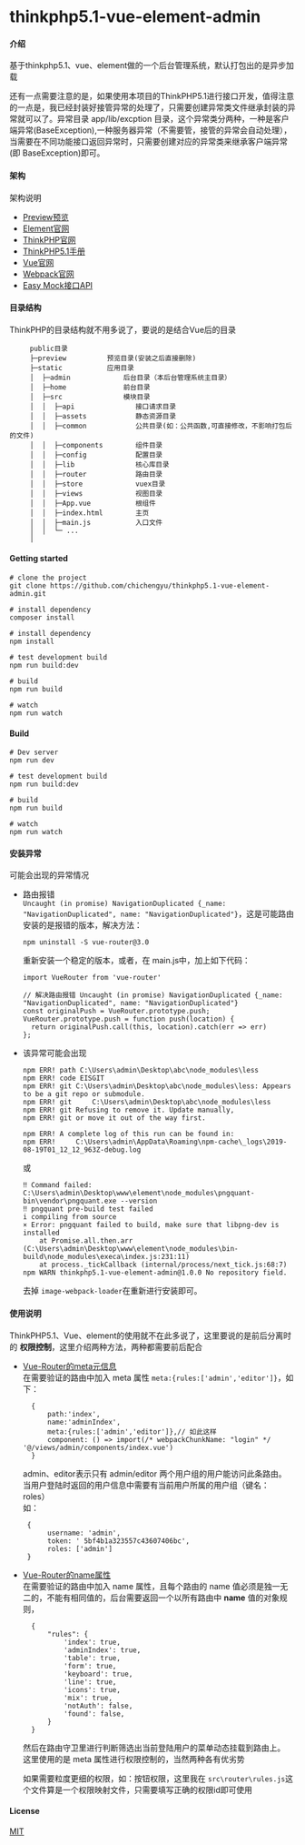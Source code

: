 # thinkphp5.1-vue-element-admin

#### 介绍

基于thinkphp5.1、vue、element做的一个后台管理系统，默认打包出的是异步加载


还有一点需要注意的是，如果使用本项目的ThinkPHP5.1进行接口开发，值得注意的一点是，我已经封装好接管异常的处理了，只需要创建异常类文件继承封装的异常就可以了。异常目录 app/lib/excption 目录，这个异常类分两种，一种是客户端异常(BaseException),一种服务器异常（不需要管，接管的异常会自动处理），当需要在不同功能接口返回异常时，只需要创建对应的异常类来继承客户端异常(即 BaseException)即可。


#### 架构
架构说明

   + [Preview预览](http://xiaochiwz.gitee.io/thinkphp5.1-vue-ivew-admin)
   + [Element官网](https://element.eleme.cn/2.11/#/zh-CN/component/installation)
   + [ThinkPHP官网](http://www.thinkphp.cn/)
   + [ThinkPHP5.1手册](https://www.kancloud.cn/manual/thinkphp5_1/353946)
   + [Vue官网](https://cn.vuejs.org/v2/guide/)
   + [Webpack官网](https://www.webpackjs.com/)
   + [Easy Mock接口API](https://www.easy-mock.com/project/5bf4b1a323557c43607406bc)

#### 目录结构
   ThinkPHP的目录结构就不用多说了，要说的是结合Vue后的目录  
```  
     public目录  
     ├─preview          预览目录(安装之后直接删除)  
     ├─static           应用目录  
     │  ├─admin             后台目录（本后台管理系统主目录）  
     │  ├─home              前台目录  
     │  ├─src               模块目录  
     │  │  ├─api               接口请求目录  
     │  │  ├─assets            静态资源目录
     │  │  ├─common            公共目录(如：公共函数,可直接修改，不影响打包后的文件)    
     │  │  ├─components        组件目录  
     │  │  ├─config            配置目录  
     │  │  ├─lib               核心库目录  
     │  │  ├─router            路由目录  
     │  │  ├─store             vuex目录  
     │  │  ├─views             视图目录  
     │  │  ├─App.vue           根组件  
     │  │  ├─index.html        主页    
     │  │  ├─main.js           入口文件    
     │  │  └─ ...              
     │
```

#### Getting started
```
# clone the project
git clone https://github.com/chichengyu/thinkphp5.1-vue-element-admin.git

# install dependency
composer install  

# install dependency
npm install

# test development build
npm run build:dev

# build
npm run build

# watch
npm run watch
```
   

#### Build
```
# Dev server
npm run dev  

# test development build
npm run build:dev

# build  
npm run build

# watch
npm run watch
```

#### 安装异常
可能会出现的异常情况  
+ 路由报错  
```Uncaught (in promise) NavigationDuplicated {_name: "NavigationDuplicated", name: "NavigationDuplicated"}```，这是可能路由安装的是报错的版本，解决方法：
    ```
    npm uninstall -S vue-router@3.0
    ```
    重新安装一个稳定的版本，或者，在 main.js中，加上如下代码：
    ```
    import VueRouter from 'vue-router'
    
    // 解决路由报错 Uncaught (in promise) NavigationDuplicated {_name: "NavigationDuplicated", name: "NavigationDuplicated"}
    const originalPush = VueRouter.prototype.push;
    VueRouter.prototype.push = function push(location) {
      return originalPush.call(this, location).catch(err => err)
    };
    ```

+ 该异常可能会出现
    ```
    npm ERR! path C:\Users\admin\Desktop\abc\node_modules\less
    npm ERR! code EISGIT
    npm ERR! git C:\Users\admin\Desktop\abc\node_modules\less: Appears to be a git repo or submodule.
    npm ERR! git     C:\Users\admin\Desktop\abc\node_modules\less
    npm ERR! git Refusing to remove it. Update manually,
    npm ERR! git or move it out of the way first.
    
    npm ERR! A complete log of this run can be found in:
    npm ERR!     C:\Users\admin\AppData\Roaming\npm-cache\_logs\2019-08-19T01_12_12_963Z-debug.log
    ```
    或
    ```
    ‼ Command failed: C:\Users\admin\Desktop\www\element\node_modules\pngquant-bin\vendor\pngquant.exe --version
    ‼ pngquant pre-build test failed                                                                                        i compiling from source
    × Error: pngquant failed to build, make sure that libpng-dev is installed
        at Promise.all.then.arr (C:\Users\admin\Desktop\www\element\node_modules\bin-build\node_modules\execa\index.js:231:11)
        at process._tickCallback (internal/process/next_tick.js:68:7)
    npm WARN thinkphp5.1-vue-element-admin@1.0.0 No repository field.
    ```
    去掉 ```image-webpack-loader```在重新进行安装即可。

#### 使用说明
ThinkPHP5.1、Vue、element的使用就不在此多说了，这里要说的是前后分离时的 **权限控制**，这里介绍两种方法，两种都需要前后配合  
   + [Vue-Router的meta元信息](https://router.vuejs.org/zh/guide/advanced/meta.html)  
        在需要验证的路由中加入 meta 属性 ``` meta:{rules:['admin','editor']} ```，如下：
      ```
        {  
	        path:'index',  
	        name:'adminIndex',  
	        meta:{rules:['admin','editor']},// 如此这样  
	        component: () => import(/* webpackChunkName: "login" */ '@/views/admin/components/index.vue')  
        }  
      ```
      admin、editor表示只有 admin/editor 两个用户组的用户能访问此条路由。  
         当用户登陆时返回的用户信息中需要有当前用户所属的用户组（键名：roles）  
         如：
      ```
       {
	        username: 'admin',
	        token: ' 5bf4b1a323557c43607406bc',
	        roles: ['admin']
       } 
      ```
   + [Vue-Router的name属性](https://router.vuejs.org/zh/guide/essentials/named-routes.html)  
        在需要验证的路由中加入 name 属性，且每个路由的 name 值必须是独一无二的，不能有相同值的，后台需要返回一个以所有路由中 **name** 值的对象规则，
      ```
        {
	        "rules": {
	            'index': true,
	            'adminIndex': true,
	            'table': true,
	            'form': true,
	            'keyboard': true,
	            'line': true,
	            'icons': true,
	            'mix': true,
	            'notAuth': false,
	            'found': false,
	        }
        }
      ```  
        然后在路由守卫里进行判断筛选出当前登陆用户的菜单动态挂载到路由上。  
        这里使用的是 meta 属性进行权限控制的，当然两种各有优劣势 

		如果需要粒度更细的权限，如：按钮权限，这里我在 ```src\router\rules.js```这个文件算是一个权限映射文件，只需要填写正确的权限id即可使用


#### License
[MIT](https://opensource.org/licenses/MIT)
